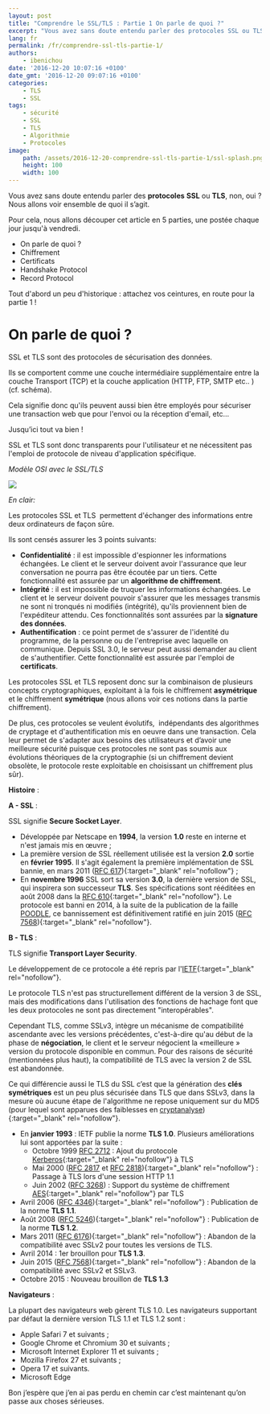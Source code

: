 ```yaml
---
layout: post
title: "Comprendre le SSL/TLS : Partie 1 On parle de quoi ?"
excerpt: "Vous avez sans doute entendu parler des protocoles SSL ou TLS, non, oui ?"
lang: fr
permalink: /fr/comprendre-ssl-tls-partie-1/
authors:
    - ibenichou
date: '2016-12-20 10:07:16 +0100'
date_gmt: '2016-12-20 09:07:16 +0100'
categories:
    - TLS
    - SSL
tags:
    - sécurité
    - SSL
    - TLS
    - Algorithmie
    - Protocoles
image:
    path: /assets/2016-12-20-comprendre-ssl-tls-partie-1/ssl-splash.png
    height: 100
    width: 100
---
```



Vous avez sans doute entendu parler des **protocoles** **SSL** ou **TLS**, non, oui ?
Nous allons voir ensemble de quoi il s’agit.

Pour cela, nous allons découper cet article en 5 parties, une postée chaque jour jusqu'à vendredi.

* On parle de quoi ?
* Chiffrement
* Certificats
* Handshake Protocol
* Record Protocol

Tout d'abord un peu d'historique : attachez vos ceintures, en route pour la partie 1 !

# On parle de quoi ?

SSL et TLS sont des protocoles de sécurisation des données.

Ils se comportent comme une couche intermédiaire supplémentaire entre la couche Transport (TCP) et la couche application (HTTP, FTP, SMTP etc.. ) (cf. schéma).

Cela signifie donc qu'ils peuvent aussi bien être employés pour sécuriser une transaction web que pour l'envoi ou la réception d'email, etc…

Jusqu’ici tout va bien !

SSL et TLS sont donc transparents pour l'utilisateur et ne nécessitent pas l'emploi de protocole de niveau d'application spécifique.

*Modèle OSI avec le SSL/TLS*

<img src="{{ site.baseurl }}/assets/2016-12-20-comprendre-ssl-tls-partie-1/tls-in-osi.png" />

*En clair:*

Les protocoles SSL et TLS  permettent d'échanger des informations entre deux ordinateurs de façon sûre.

Ils sont censés assurer les 3 points suivants:

* **Confidentialité** : il est impossible d'espionner les informations échangées. Le client et le serveur doivent avoir l'assurance que leur conversation ne pourra pas être écoutée par un tiers. Cette fonctionnalité est assurée par un **algorithme de chiffrement**.
* **Intégrité** : il est impossible de truquer les informations échangées. Le client et le serveur doivent pouvoir s'assurer que les messages transmis ne sont ni tronqués ni modifiés (intégrité), qu'ils proviennent bien de l'expéditeur attendu. Ces fonctionnalités sont assurées par la **signature des données**.
* **Authentification** : ce point permet de s'assurer de l'identité du programme, de la personne ou de l'entreprise avec laquelle on communique. Depuis SSL 3.0, le serveur peut aussi demander au client de s'authentifier. Cette fonctionnalité est assurée par l'emploi de **certificats**.

Les protocoles SSL et TLS reposent donc sur la combinaison de plusieurs concepts cryptographiques, exploitant à la fois le chiffrement **asymétrique** et le chiffrement **symétrique** (nous allons voir ces notions dans la partie chiffrement).

De plus, ces protocoles se veulent évolutifs,  indépendants des algorithmes de cryptage et d'authentification mis en oeuvre dans une transaction. Cela leur permet de s'adapter aux besoins des utilisateurs et d’avoir une meilleure sécurité puisque ces protocoles ne sont pas soumis aux évolutions théoriques de la cryptographie (si un chiffrement devient obsolète, le protocole reste exploitable en choisissant un chiffrement plus sûr).

**Histoire** :

**A - SSL** :

SSL signifie **Secure Socket Layer**.

* Développée par Netscape en **1994**, la version **1.0** reste en interne et n'est jamais mis en œuvre ;
* La première version de SSL réellement utilisée est la version **2.0** sortie en **février 1995**.
Il s'agit également la première implémentation de SSL bannie, en mars 2011 ([RFC 617](https://tools.ietf.org/html/rfc6176)){:target="_blank" rel="nofollow"} ;
* En **novembre 1996** SSL sort sa version **3.0**, la dernière version de SSL, qui inspirera son successeur **TLS**. Ses spécifications sont rééditées en août 2008 dans la [RFC 610](https://tools.ietf.org/html/rfc6101){:target="_blank" rel="nofollow"}.
Le protocole est banni en 2014, à la suite de la publication de la faille [POODLE](https://fr.wikipedia.org/wiki/POODLE), ce bannissement est définitivement ratifié en juin 2015 ([RFC 7568](https://tools.ietf.org/html/rfc7568)){:target="_blank" rel="nofollow"}.

**B - TLS** :

TLS signifie **Transport Layer Security**.

Le développement de ce protocole a été repris par l'[IETF](https://www.ietf.org/){:target="_blank" rel="nofollow"}.

Le protocole TLS n'est pas structurellement différent de la version 3 de SSL, mais des modifications dans l'utilisation des fonctions de hachage font que les deux protocoles ne sont pas directement "interopérables".

Cependant TLS, comme SSLv3, intègre un mécanisme de compatibilité ascendante avec les versions précédentes, c'est-à-dire qu'au début de la phase de **négociation**, le client et le serveur négocient la «meilleure » version du protocole disponible en commun. Pour des raisons de sécurité (mentionnées plus haut), la compatibilité de TLS avec la version 2 de SSL est abandonnée.

Ce qui différencie aussi le TLS du SSL c’est que la génération des **clés symétriques** est un peu plus sécurisée dans TLS que dans SSLv3, dans la mesure où aucune étape de l'algorithme ne repose uniquement sur du MD5 (pour lequel sont apparues des faiblesses en [cryptanalyse](https://fr.wikipedia.org/wiki/Cryptanalyse)){:target="_blank" rel="nofollow"}.

* En **janvier 1993** : IETF publie la norme **TLS 1.0**. Plusieurs améliorations lui sont apportées par la suite :
    * Octobre 1999 [RFC 2712](https://tools.ietf.org/html/rfc2712) : Ajout du protocole [Kerberos](https://fr.wikipedia.org/wiki/Kerberos_(protocole)){:target="_blank" rel="nofollow"} à TLS
    * Mai 2000 ([RFC 2817](https://tools.ietf.org/html/rfc2817) et [RFC 2818](https://tools.ietf.org/html/rfc2818)){:target="_blank" rel="nofollow"} : Passage à TLS lors d'une session HTTP 1.1
    * Juin 2002 ([RFC 3268](https://tools.ietf.org/html/rfc3268)) : Support du système de chiffrement [AES](https://fr.wikipedia.org/wiki/Standard_de_chiffrement_avanc%C3%A9){:target="_blank" rel="nofollow"} par TLS
* Avril 2006 ([RFC 4346](https://tools.ietf.org/html/rfc4346)){:target="_blank" rel="nofollow"} : Publication de la norme **TLS 1.1**.
* Août 2008 ([RFC 5246](https://tools.ietf.org/html/rfc5246)){:target="_blank" rel="nofollow"} : Publication de la norme **TLS 1.2**.
* Mars 2011 ([RFC 6176](https://tools.ietf.org/html/rfc6176)){:target="_blank" rel="nofollow"} : Abandon de la compatibilité avec SSLv2 pour toutes les versions de TLS.
* Avril 2014 : 1er brouillon pour **TLS 1.3**.
* Juin 2015 ([RFC 7568](https://tools.ietf.org/html/rfc7568)){:target="_blank" rel="nofollow"} : Abandon de la compatibilité avec SSLv2 et SSLv3.
* Octobre 2015 : Nouveau brouillon de **TLS 1.3**

**Navigateurs** :

La plupart des navigateurs web gèrent TLS 1.0. Les navigateurs supportant par défaut la dernière version TLS 1.1 et TLS 1.2 sont :
* Apple Safari 7 et suivants ;
* Google Chrome et Chromium 30 et suivants ;
* Microsoft Internet Explorer 11 et suivants ;
* Mozilla Firefox 27 et suivants ;
* Opera 17 et suivants.
* Microsoft Edge

Bon j’espère que j’en ai pas perdu en chemin car c’est maintenant qu’on passe aux choses sérieuses.
